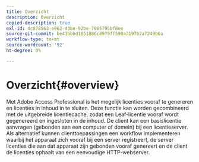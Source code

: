 ```yaml
---
title: Overzicht
description: Overzicht
copied-description: true
exl-id: 4c878563-e962-43be-92be-7085795bf8ee
source-git-commit: be43bbbd1051886c8979ff590a3197b2a7249b6a
workflow-type: tm+mt
source-wordcount: '92'
ht-degree: 0%

---
```


# Overzicht{#overview}

Met Adobe Access Professional is het mogelijk licenties vooraf te genereren en licenties in inhoud in te sluiten. Deze functie kan worden gecombineerd met de uitgebreide licentiecache, zodat een Leaf-licentie vooraf wordt gegenereerd en ingesloten in de inhoud. De client kan een basislicentie aanvragen (gebonden aan een computer of domein) bij een licentieserver. Als alternatief kunnen clienttoepassingen een workflow implementeren waarbij het apparaat zich vooraf bij een server registreert, de server licenties die aan dat apparaat zijn gebonden vooraf genereert en de client de licenties ophaalt van een eenvoudige HTTP-webserver.
